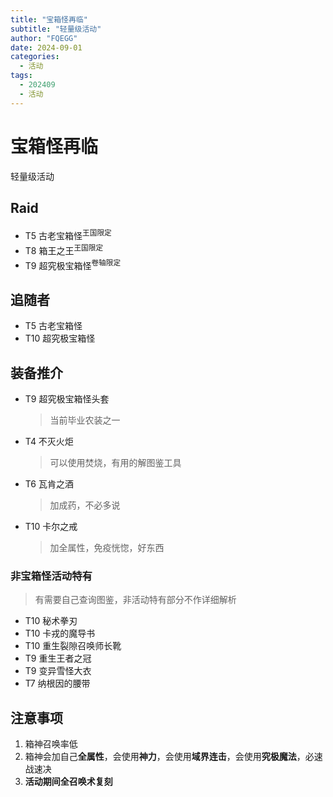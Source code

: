 ```yaml
---
title: "宝箱怪再临"
subtitle: "轻量级活动"
author: "FQEGG"
date: 2024-09-01
categories:
  - 活动
tags:
  - 202409
  - 活动
---
```


# 宝箱怪再临

轻量级活动

## Raid

- T5 古老宝箱怪<sup>王国限定</sup>
- T8 箱王之王<sup>王国限定</sup>
- T9 超究极宝箱怪<sup>卷轴限定</sup>

## 追随者

- T5 古老宝箱怪
- T10 超究极宝箱怪

## 装备推介

- T9 超究极宝箱怪头套
  > 当前毕业农装之一
- T4 不灭火炬
  > 可以使用焚烧，有用的解图鉴工具
- T6 瓦肯之酒
  > 加成药，不必多说
- T10 卡尔之戒
  > 加全属性，免疫恍惚，好东西

### 非宝箱怪活动特有

> 有需要自己查询图鉴，非活动特有部分不作详细解析

- T10 秘术拳刃
- T10 卡戎的魔导书
- T10 重生裂隙召唤师长靴
- T9 重生王者之冠
- T9 变异雪怪大衣
- T7 纳根因的腰带

## 注意事项

1. 箱神召唤率低
2. 箱神会加自己**全属性**，会使用**神力**，会使用**域界连击**，会使用**究极魔法**，必速战速决
3. **活动期间全召唤术复刻**
